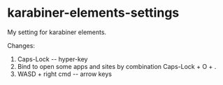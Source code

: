 # karabiner-elements-settings
My setting for karabiner elements.

Changes:
1) Caps-Lock -- hyper-key
2) Bind to open some apps and sites by combination Caps-Lock + O + <Key>.
3) WASD + right cmd -- arrow keys
